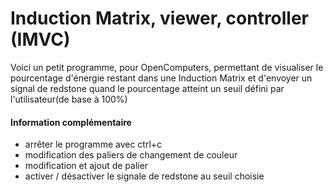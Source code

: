 # Induction Matrix, viewer, controller (IMVC)
Voici un petit programme, pour OpenComputers,  permettant de visualiser le pourcentage d'énergie restant dans une Induction Matrix et d'envoyer un signal de redstone quand le pourcentage atteint un seuil défini par l'utilisateur(de base à 100%)

#### Information complémentaire
- arrêter le programme avec ctrl+c
- modification des paliers de changement de couleur
- modification et ajout de palier
- activer / désactiver le signale de redstone au seuil choisie
